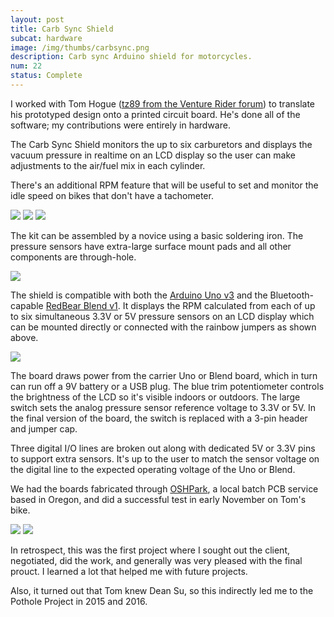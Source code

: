 ```yaml
---
layout: post
title: Carb Sync Shield
subcat: hardware 
image: /img/thumbs/carbsync.png
description: Carb sync Arduino shield for motorcycles. 
num: 22
status: Complete
---
```


I worked with Tom Hogue (<a href="http://www.venturerider.org/forum/showthread.php?73158-Built-a-digital-carb-sync">tz89 from the Venture Rider forum</a>) to translate his prototyped design onto a printed circuit board. He's done all of the software; my contributions were entirely in hardware. 

The Carb Sync Shield monitors the up to six carburetors and displays the vacuum pressure in realtime on an LCD display so the user can make adjustments to the air/fuel mix in each cylinder.

There's an additional RPM feature that will be useful to set and monitor the idle speed on bikes that don't have a tachometer.

<img src="https://jenner.smugmug.com/Carb-Sync-Shield/i-CnTJMHR/0/L/IMG_2190-L.jpg">

<img src="https://jenner.smugmug.com/Carb-Sync-Shield/i-JPjRQ3X/0/L/IMG_2193-L.jpg">

<img src="https://jenner.smugmug.com/Carb-Sync-Shield/i-895ngdv/0/L/IMG_2433-L.jpg">

The kit can be assembled by a novice using a basic soldering iron. The pressure sensors have extra-large surface mount pads and all other components are through-hole. 

<img src="https://jenner.smugmug.com/Carb-Sync-Shield/i-NcsHnpf/0/M/IMG_2304-M.jpg">

The shield is compatible with both the <a href="http://store.arduino.cc/product/A000066">Arduino Uno v3</a> and the Bluetooth-capable <a href="http://redbearlab.com/blend/">RedBear Blend v1</a>. It displays the RPM calculated from each of up to six simultaneous 3.3V or 5V pressure sensors on an LCD display which can be mounted directly or connected with the rainbow jumpers as shown above. 

<img src="https://jenner.smugmug.com/Carb-Sync-Shield/i-PCbRQZg/0/M/ardblend-M.png">

The board draws power from the carrier Uno or Blend board, which in turn can run off a 9V battery or a USB plug. The blue trim potentiometer controls the brightness of the LCD so it's visible indoors or outdoors. The large switch sets the analog pressure sensor reference voltage to 3.3V or 5V. In the final version of the board, the switch is replaced with a 3-pin header and jumper cap.  

Three digital I/O lines are broken out along with dedicated 5V or 3.3V pins to support extra sensors. It's up to the user to match the sensor voltage on the digital line to the expected operating voltage of the Uno or Blend.

We had the boards fabricated through <a href="http://oshpark.com">OSHPark</a>, a local batch PCB service based in Oregon, and did a successful test in early November on Tom's bike. 

<img src="https://jenner.smugmug.com/Carb-Sync-Shield/i-BJjknMv/0/L/IMG_2436-L.jpg">

<img src="https://jenner.smugmug.com/Carb-Sync-Shield/i-t9DcvPN/0/L/IMG_2438-L.jpg">

In retrospect, this was the first project where I sought out the client, negotiated, did the work, and generally was very pleased with the final prouct. I learned a lot that helped me with future projects. 

Also, it turned out that Tom knew Dean Su, so this indirectly led me to the Pothole Project in 2015 and 2016.
